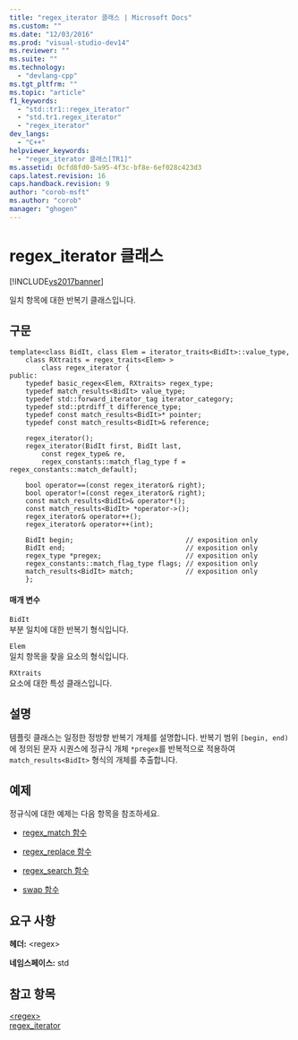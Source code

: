 ```yaml
---
title: "regex_iterator 클래스 | Microsoft Docs"
ms.custom: ""
ms.date: "12/03/2016"
ms.prod: "visual-studio-dev14"
ms.reviewer: ""
ms.suite: ""
ms.technology: 
  - "devlang-cpp"
ms.tgt_pltfrm: ""
ms.topic: "article"
f1_keywords: 
  - "std::tr1::regex_iterator"
  - "std.tr1.regex_iterator"
  - "regex_iterator"
dev_langs: 
  - "C++"
helpviewer_keywords: 
  - "regex_iterator 클래스[TR1]"
ms.assetid: 0cfd8fd0-5a95-4f3c-bf8e-6ef028c423d3
caps.latest.revision: 16
caps.handback.revision: 9
author: "corob-msft"
ms.author: "corob"
manager: "ghogen"
---
```

# regex_iterator 클래스
[!INCLUDE[vs2017banner](../assembler/inline/includes/vs2017banner.md)]

일치 항목에 대한 반복기 클래스입니다.  
  
## 구문  
  
```  
template<class BidIt, class Elem = iterator_traits<BidIt>::value_type,  
    class RXtraits = regex_traits<Elem> >  
        class regex_iterator {  
public:  
    typedef basic_regex<Elem, RXtraits> regex_type;  
    typedef match_results<BidIt> value_type;  
    typedef std::forward_iterator_tag iterator_category;  
    typedef std::ptrdiff_t difference_type;  
    typedef const match_results<BidIt>* pointer;  
    typedef const match_results<BidIt>& reference;  
  
    regex_iterator();  
    regex_iterator(BidIt first, BidIt last,  
        const regex_type& re,  
        regex_constants::match_flag_type f = regex_constants::match_default);  
  
    bool operator==(const regex_iterator& right);  
    bool operator!=(const regex_iterator& right);  
    const match_results<BidIt>& operator*();  
    const match_results<BidIt> *operator->();  
    regex_iterator& operator++();  
    regex_iterator& operator++(int);  
  
    BidIt begin;                            // exposition only  
    BidIt end;                              // exposition only  
    regex_type *pregex;                     // exposition only  
    regex_constants::match_flag_type flags; // exposition only  
    match_results<BidIt> match;             // exposition only  
    };  
```  
  
#### 매개 변수  
 `BidIt`  
 부분 일치에 대한 반복기 형식입니다.  
  
 `Elem`  
 일치 항목을 찾을 요소의 형식입니다.  
  
 `RXtraits`  
 요소에 대한 특성 클래스입니다.  
  
## 설명  
 템플릿 클래스는 일정한 정방향 반복기 개체를 설명합니다. 반복기 범위 `[begin, end)`에 정의된 문자 시퀀스에 정규식 개체 `*pregex`를 반복적으로 적용하여 `match_results<BidIt>` 형식의 개체를 추출합니다.  
  
## 예제  
 정규식에 대한 예제는 다음 항목을 참조하세요.  
  
-   [regex\_match 함수](../Topic/regex_match%20Function.md)  
  
-   [regex\_replace 함수](../Topic/regex_replace%20Function.md)  
  
-   [regex\_search 함수](../Topic/regex_search%20Function.md)  
  
-   [swap 함수](../Topic/swap%20Function%20%3Cregex%3E.md)  
  
## 요구 사항  
 **헤더:** \<regex\>  
  
 **네임스페이스:** std  
  
## 참고 항목  
 [\<regex\>](../standard-library/regex.md)   
 [regex\_iterator](../standard-library/regex-iterator-class.md)
